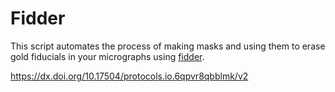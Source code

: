 # Fidder
This script automates the process of making masks and using them to erase gold fiducials in your micrographs using [fidder](https://github.com/teamtomo/fidder?tab=readme-ov-file).

https://dx.doi.org/10.17504/protocols.io.6qpvr8qbblmk/v2
